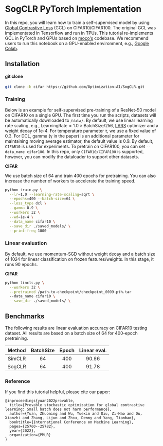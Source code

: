 # SogCLR PyTorch Implementation

In this repo, you will learn how to train a self-supervised model by using [Global Contrastive Loss](https://arxiv.org/abs/2202.12387) (GCL) on CIFAR10/CIFAR100. The original GCL was implementated in Tensorflow and run in TPUs. This tutorial re-implements GCL in PyTorch and GPUs based on [moco's](https://github.com/facebookresearch/moco) codebase. We recommend users to run this notebook on a GPU-enabled environment, e.g., [Google Colab](https://colab.research.google.com/). 


## Installation

#### git clone
```bash
git clone -b cifar https://github.com/Optimization-AI/SogCLR.git
```

### Training  
Below is an example for self-supervised pre-training of a ResNet-50 model on CIFAR10 on a single GPU. The first time you run the scripts, datasets will be automatically downloaded to `/data/`. By default, we use linear learning rate scaling, e.g., $\text{LearningRate}=1.0\times\text{BatchSize}/256$, [LARS](https://arxiv.org/abs/1708.03888) optimizer and a weight decay of 1e-4. For temperature parameter $\tau$, we use a fixed value of 0.3. For DCL, gamma (γ in the paper) is an additional parameter for maintaining moving average estimator, the default value is 0.9. By default, `CIFAR10` is used for experiments. To pretrain on CIFAR100, you can set `--data_name cifar100`. In this repo, only `CIFAR10/CIFAR100` is supported, however, you can modify the dataloader to support other datasets.


**CIFAR**

We use batch size of 64 and train 400 epochs for pretraining. You can also increase the number of workers to accelerate the training speed.

```bash
python train.py \
  --lr=1.0 --learning-rate-scaling=sqrt \
  --epochs=400 --batch-size=64 \
  --loss_type dcl \
  --gamma 0.9 \
  --workers 32 \
  --wd=1e-4 \
  --data_name cifar10 \
  --save_dir ./saved_models/ \
  --print-freq 1000
```

### Linear evaluation
By default, we use momentum-SGD without weight decay and a batch size of 1024 for linear classification on frozen features/weights. In this stage, it runs 90 epochs.

**CIFAR**

```bash
python lincls.py \
  --workers 32 \
  --pretrained /path-to-checkpoint/checkpoint_0099.pth.tar
  --data_name cifar10 \
  --save_dir ./saved_models/ \
```

## Benchmarks

The following results are linear evaluation accuracy on CIFAR10 testing dataset. All results are based on a batch size of 64 for 400-epoch pretraining.

| Method | BatchSize |Epoch | Linear eval. |
|:----------:|:--------:|:--------:|:--------:|
| SimCLR | 64   |   400 |  90.66    |
| SogCLR | 64   |   400 | 91.78  |



### Reference
If you find this tutorial helpful, please cite our paper:
```
@inproceedings{yuan2022provable,
  title={Provable stochastic optimization for global contrastive learning: Small batch does not harm performance},
  author={Yuan, Zhuoning and Wu, Yuexin and Qiu, Zi-Hao and Du, Xianzhi and Zhang, Lijun and Zhou, Denny and Yang, Tianbao},
  booktitle={International Conference on Machine Learning},
  pages={25760--25782},
  year={2022},
  organization={PMLR}
}
```

